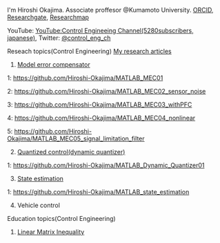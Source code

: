 I'm Hiroshi Okajima. Associate proffesor @Kumamoto University. [ORCID](https://orcid.org/0000-0001-7621-7482), [Researchgate](https://www.researchgate.net/profile/Hiroshi-Okajima), [Researchmap](https://researchmap.jp/read0203288?lang=en)

YouTube: [YouTube:Control Engineeing Channel(5280subscribers, japanese)](https://www.youtube.com/c/ControlEngineeringChannel/videos), Twitter: [@control_eng_ch](https://twitter.com/control_eng_ch)

Reseach topics(Control Engineering) [My research articles](https://sites.google.com/view/hiroshi-okajima/profile/research-achievements)

 1. [Model error compensator](https://sites.google.com/view/hiroshi-okajima/model-error-compensator)

  1: https://github.com/Hiroshi-Okajima/MATLAB_MEC01
  
  2: https://github.com/Hiroshi-Okajima/MATLAB_MEC02_sensor_noise
  
  3: https://github.com/Hiroshi-Okajima/MATLAB_MEC03_withPFC
  
  4: https://github.com/Hiroshi-Okajima/MATLAB_MEC04_nonlinear
  
  5: https://github.com/Hiroshi-Okajima/MATLAB_MEC05_signal_limitation_filter

 2. [Quantized control(dynamic quantizer)](https://sites.google.com/view/hiroshi-okajima/dynamic-quantizer) 

  1: https://github.com/Hiroshi-Okajima/MATLAB_Dynamic_Quantizer01

 3. [State estimation](https://www.tandfonline.com/doi/full/10.1080/18824889.2021.1985702?src=recsys)

  1: https://github.com/Hiroshi-Okajima/MATLAB_state_estimation

 4. Vehicle control

Education topics(Control Engineering)

 1. [Linear Matrix Inequality](https://sites.google.com/view/hiroshi-okajima/linear-matrix-inequality)
